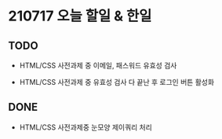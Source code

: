 # 210717 오늘 할일 & 한일

## TODO
- HTML/CSS 사전과제 중 이메일, 패스워드 유효성 검사

- HTML/CSS 사전과제 중 유효성 검사 다 끝난 후 로그인 버튼 활성화

## DONE

- HTML/CSS 사전과제중 눈모양 제이쿼리 처리 
